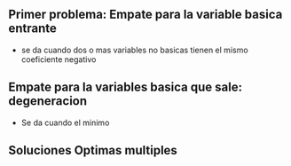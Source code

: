 ## Primer problema: Empate para la variable basica entrante
- se da cuando dos o mas variables no basicas tienen el mismo coeficiente negativo

## Empate para la variables basica que sale: degeneracion
- Se da cuando el minimo

## Soluciones Optimas multiples

